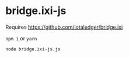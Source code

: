 # bridge.ixi-js

Requires
https://github.com/iotaledger/bridge.ixi

`npm i` or `yarn`

`node bridge.ixi-js.js`

